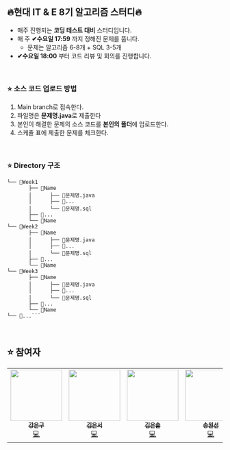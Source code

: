 
## 🔥현대 IT &amp; E 8기 알고리즘 스터디🔥
- 매주 진행되는 **코딩 테스트 대비** 스터디입니다.
- 매 주 **✔수요일 17:59** 까지 정해진 문제를 풉니다.
    - 문제는 알고리즘 6-8개 + SQL 3-5개
-  **✔수요일 18:00** 부터 코드 리뷰 및 회의를 진행합니다.
<br>

### ⭐ 소스 코드 업로드 방법
1. Main branch로 접속한다.
2. 파일명은 **문제명.java**로 제출한다
3. 본인이 해결한 문제의 소스 코드를 **본인의 폴더**에 업로드한다.
4. 스케쥴 표에 제출한 문제를 체크한다.
<br>

### ⭐ Directory 구조
```
└── 📂Week1
       ├── 📂Name
       │      ├── 💾문제명.java
       │      ├── 💾...
       │      └── 💾문제명.sql
       ├── 📂...
       └── 📂Name
└── 📂Week2
       ├── 📂Name
       │      ├── 💾문제명.java
       │      ├── 💾...
       │      └── 💾문제명.sql
       ├── 📂...
       └── 📂Name
└── 📂Week3
       ├── 📂Name
       │      ├── 💾문제명.java
       │      ├── 💾...
       │      └── 💾문제명.sql
       ├── 📂...
       └── 📂Name
└── 📂...```
```
<br>

## ⭐ 참여자
<table>
  <tr>
    <td align="center">
      <a href="https://github.com/kangeunku">
        <img src="https://avatars.githubusercontent.com/kangeunku" width="120px;" alt=""/><br />
        <sub><b>강은구</b></sub></a><br />
        <a href="https://github.com/kangeunku" title="Code">💻</a>
    </td>
    <td align="center">
      <a href="https://github.com/kimeunseo58">
        <img src="https://avatars.githubusercontent.com/kimeunseo58" width="120px;" alt=""/><br />
        <sub><b>김은서</b></sub></a><br />
        <a href="https://github.com/kimeunseo58" title="Code">💻</a>
    </td>
    <td align="center">
      <a href="https://github.com/codeSweet0828">
        <img src="https://avatars.githubusercontent.com/codeSweet0828" width="120px;" alt=""/><br />
        <sub><b>김은솔</b></sub></a><br />
        <a href="https://github.com/codeSweet0828" title="Code">💻</a>
    </td>
    <td align="center">
      <a href="https://github.com/">
        <img src="https://avatars.githubusercontent.com/ws1811" width="120px;" alt=""/><br />
        <sub><b>송원선</b></sub></a><br />
        <a href="https://github.com/ws1811" title="Code">💻</a>
    </td>
  </tr>
</table>  

